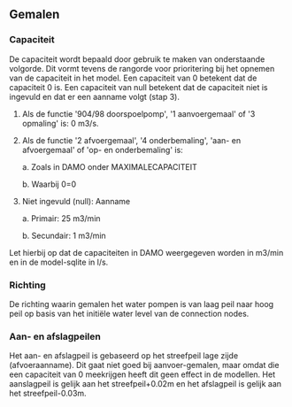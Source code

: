 ## **Gemalen**
### **Capaciteit**
De capaciteit wordt bepaald door gebruik te maken van onderstaande volgorde. Dit vormt tevens de rangorde voor prioritering bij het opnemen van de capaciteit in het model. Een capaciteit van 0 betekent dat de capaciteit 0 is. Een capaciteit van null betekent dat de capaciteit niet is ingevuld en dat er een aanname volgt (stap 3). 

1. Als de functie '904/98 doorspoelpomp', '1 aanvoergemaal' of '3 opmaling' is: 0 m3/s. 
2. Als de functie '2 afvoergemaal', '4 onderbemaling', 'aan- en afvoergemaal' of 'op- en onderbemaling' is:  

    a. Zoals in DAMO onder MAXIMALECAPACITEIT 

    b. Waarbij 0=0 
3. Niet ingevuld (null): Aanname

    a. Primair: 25 m3/min 
    
    b. Secundair: 1 m3/min 

Let hierbij op dat de capaciteiten in DAMO weergegeven worden in m3/min en in de model-sqlite in l/s.

### **Richting**
De richting waarin gemalen het water pompen is van laag peil naar hoog peil op basis van het initiële water level van de connection nodes.

### **Aan- en afslagpeilen**
Het aan- en afslagpeil is gebaseerd op het streefpeil lage zijde (afvoeraanname). Dit gaat niet goed bij aanvoer-gemalen, maar omdat die een capaciteit van 0 meekrijgen heeft dit geen effect in de modellen. Het aanslagpeil is gelijk aan het streefpeil+0.02m en het afslagpeil is gelijk aan het streefpeil-0.03m.
